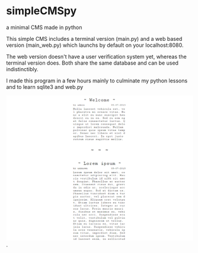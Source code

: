 # simpleCMSpy
a minimal CMS made in python

This simple CMS includes a terminal version (main.py) and a web based version (main_web.py) which launchs by default on your localhost:8080.

The web version doesn't have a user verification system yet, whereas the terminal version does. Both share the same database and can be used indistinctibly.

I made this program in a few hours mainly to culminate my python lessons and to learn sqlite3 and web.py

![Alt text](/simpleCMSpy.png?raw=true).
